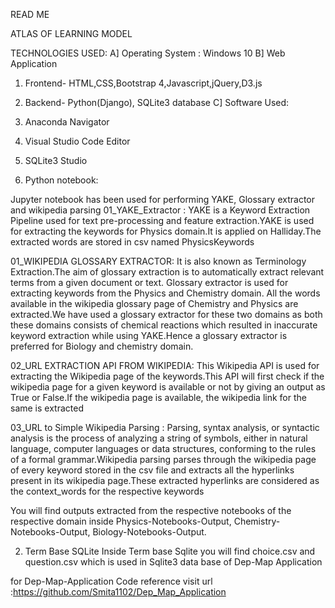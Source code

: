 READ ME

ATLAS OF LEARNING MODEL

TECHNOLOGIES USED:
A] Operating System : Windows 10 
B] Web Application 
1. Frontend- HTML,CSS,Bootstrap 4,Javascript,jQuery,D3.js  
2. Backend- Python(Django), SQLite3 database 
C] Software Used: 
1. Anaconda Navigator 
2. Visual Studio Code Editor 
3. SQLite3 Studio 

1. Python notebook:

Jupyter notebook has been used for performing YAKE, Glossary extractor and wikipedia parsing
01_YAKE_Extractor : YAKE is a Keyword Extraction Pipeline used for text pre-processing and  feature extraction.YAKE is used for extracting the keywords for Physics domain.It is applied on Halliday.The extracted words are stored in csv named PhysicsKeywords  

01_WIKIPEDIA GLOSSARY EXTRACTOR: It is also known as Terminology Extraction.The aim of glossary extraction is to automatically extract relevant terms from a given document or text. Glossary extractor is used for extracting keywords from the Physics and Chemistry domain. All the words available in the wikipedia glossary page of Chemistry and Physics are extracted.We have used a glossary extractor for these two domains as both these domains consists of chemical reactions which resulted in inaccurate keyword extraction while using YAKE.Hence a glossary extractor is preferred for Biology and chemistry domain.

02_URL EXTRACTION API FROM WIKIPEDIA: This Wikipedia API  is used for extracting the Wikipedia page of the keywords.This API will first check if the wikipedia page for a given keyword is available or not by giving an output as True or False.If the wikipedia page is available, the wikipedia link for the same is extracted 
 
03_URL to Simple Wikipedia Parsing : Parsing, syntax analysis, or syntactic analysis is the process of analyzing a string of symbols, either in natural language, computer languages or data structures, conforming to the rules of a formal grammar.Wikipedia parsing parses through the wikipedia page of every keyword stored in the csv file and extracts all the hyperlinks present in its wikipedia page.These extracted hyperlinks are considered as the context_words for the respective keywords 

You will find outputs extracted from the respective notebooks of the respective domain inside Physics-Notebooks-Output, Chemistry-Notebooks-Output, Biology-Notebooks-Output.

2. Term Base SQLite 
Inside Term base Sqlite you will find choice.csv and question.csv which is used in Sqlite3 data base of Dep-Map Application



for Dep-Map-Application Code reference visit url :https://github.com/Smita1102/Dep_Map_Application 









